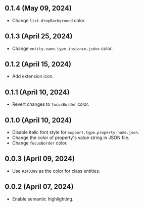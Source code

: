 ## 0.1.4 (May 09, 2024)

* Change `list.dropBackground` color.

## 0.1.3 (April 25, 2024)

* Change `entity.name.type.instance.jsdoc` color.

## 0.1.2 (April 15, 2024)

* Add extension icon.

## 0.1.1 (April 10, 2024)

* Revert changes to `focusBorder` color.

## 0.1.0 (April 10, 2024)

* Disable italic font style for `support.type.property-name.json`.
* Change the color of property's value string in JSON file.
* Change `focusBorder` color.

## 0.0.3 (April 09, 2024)

* Use `#34D399` as the color for class entities.

## 0.0.2 (April 07, 2024)

* Enable semantic highlighting.
